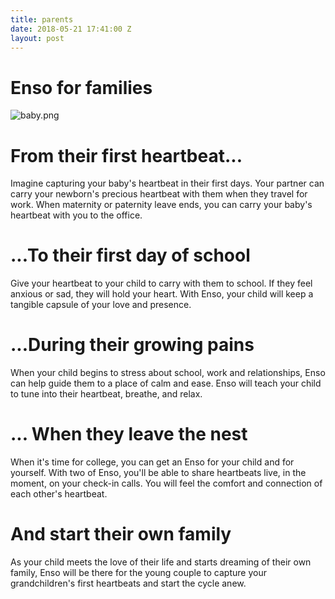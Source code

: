 ```yaml
---
title: parents
date: 2018-05-21 17:41:00 Z
layout: post
---
```


# Enso for families

![baby.png](/uploads/baby.png)
# From their first heartbeat...

Imagine capturing your baby's heartbeat in their first days. Your partner can carry your newborn's precious heartbeat with them when they travel for work. When maternity or paternity leave ends, you can carry your baby's heartbeat with you to the office. 

# ...To their first day of school

Give your heartbeat to your child to carry with them to school. If they feel anxious or sad, they will hold your heart. With Enso, your child will keep a tangible capsule of your love and presence.

# ...During their growing pains

When your child begins to stress about school, work and relationships, Enso can help guide them to a place of calm and ease. Enso will teach your child to tune into their heartbeat, breathe, and relax.

# ... When they leave the nest

When it's time for college, you can get an Enso for your child and for yourself. With two of Enso, you'll be able to share heartbeats live, in the moment, on your check-in calls. You will feel the comfort and connection of each other's heartbeat. 

# And start their own family

As your child meets the love of their life and starts dreaming of their own family, Enso will be there for the young couple to capture your grandchildren's first heartbeats and start the cycle anew.